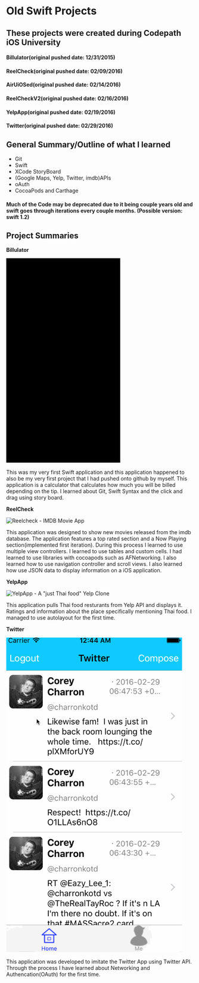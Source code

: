 # Old Swift Projects

## These projects were created during Codepath iOS University

 #### **Billulator**(original pushed date: 12/31/2015)
 #### **ReelCheck**(original pushed date: 02/09/2016)
 #### **AirUiOSed**(original pushed date: 02/14/2016)
 #### **ReelCheckV2**(original pushed date: 02/16/2016)
 #### **YelpApp**(original pushed date: 02/19/2016)
 #### **Twitter**(original pushed date: 02/29/2016)





 ## General Summary/Outline of what I learned
* Git
* Swift
* XCode StoryBoard
* (Google Maps, Yelp, Twitter, imdb)APIs
* oAuth
* CocoaPods and Carthage

#### Much of the Code may be deprecated due to it being couple years old and swift goes through iterations every couple months. (Possible version: swift 1.2)


## Project Summaries


**Billulator**

![Billulator - A tipping Calculator App](images/billulator.gif)

This was my very first Swift application and this application happened to also be my very first project that I had pushed onto github by myself. This application is a calculator that calculates how much you will be billed depending on the tip. I learned about Git, Swift Syntax and the click and drag using story board.

**ReelCheck**

![Reelcheck - IMDB Movie App](images/reelcheck.gif)


This application was designed to show new movies released from the imdb database. The application features a top rated section and a Now Playing section(implemented first iteration). During this process I learned to use multiple view controllers. I learned to use tables and custom cells. I had learned to use libraries with cocoapods such as AFNetworking. I also learned how to use navigation controller and scroll views. I also learned how use JSON data to display information on a iOS application.

**YelpApp**

![YelpApp - A "just Thai food" Yelp Clone](images/yelpClone.gif)

This application pulls Thai food resturants from Yelp API and displays it. Ratings and information about the place specifically mentioning Thai food. I managed to use autolayout for the first time.

**Twitter**

![Twitter - A twitter Clone](images/twitterclone.gif)

This application was developed to imitate the Twitter App using Twitter API. Through the process I have learned about Networking and Authencation(OAuth) for the first time.